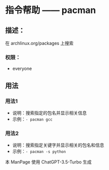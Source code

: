 # 指令帮助 —— pacman

## 描述：
在 archlinux.org/packages 上搜索

### 权限：
- everyone

## 用法

### 用法1

- 说明：搜索指定的包名并显示相关信息
- 示例：`- pacman gcc`

### 用法2

- 说明：搜索指定关键字并显示相关的包名和信息
- 示例：`- pacman -s python`

本 ManPage 使用 ChatGPT-3.5-Turbo 生成